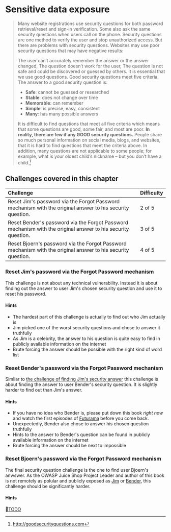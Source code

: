 # Sensitive data exposure

> Many website registrations use security questions for both password
> retrieval/reset and sign-in verification. Some also ask the same
> security questions when users call on the phone. Security questions
> are one method to verify the user and stop unauthorized access. But
> there are problems with security questions. Websites may use poor
> security questions that may have negative results:
>
> The user can’t accurately remember the answer or the answer changed,
> The question doesn’t work for the user, The question is not safe and
> could be discovered or guessed by others. It is essential that we use
> good questions. Good security questions meet five criteria. The answer
> to a good security question is:
>
> * **Safe**: cannot be guessed or researched
> * **Stable**: does not change over time
> * **Memorable**: can remember
> * **Simple**: is precise, easy, consistent
> * **Many**: has many possible answers
>
> It is difficult to find questions that meet all five criteria which
> means that some questions are good, some fair, and most are poor. **In
> reality, there are few if any GOOD security questions.** People share
> so much personal information on social media, blogs, and websites,
> that it is hard to find questions that meet the criteria above. In
> addition, many questions are not applicable to some people; for
> example, what is your oldest child’s nickname – but you don’t have a
> child.[^1]

## Challenges covered in this chapter

| Challenge                                                                                                    | Difficulty |
|:-------------------------------------------------------------------------------------------------------------|:-----------|
| Reset Jim's password via the Forgot Password mechanism with the original answer to his security question.    | 2 of 5     |
| Reset Bender's password via the Forgot Password mechanism with the original answer to his security question. | 3 of 5     |
| Reset Bjoern's password via the Forgot Password mechanism with the original answer to his security question. | 4 of 5     |

### Reset Jim's password via the Forgot Password mechanism

This challenge is not about any technical vulnerability. Instead it is
about finding out the answer to user Jim's chosen security question and
use it to reset his password.

#### Hints

* The hardest part of this challenge is actually to find out who Jim
  actually is
* Jim picked one of the worst security questions and chose to answer it
  truthfully
* As Jim is a celebrity, the answer to his question is quite easy to
  find in publicly available information on the internet
* Brute forcing the answer should be possible with the right kind of
  word list

### Reset Bender's password via the Forgot Password mechanism

Simliar to
[the challenge of finding Jim's security answer](#reset-jims-password-via-the-forgot-password-mechanism)
this challenge is about finding the answer to user Bender's security
question. It is slightly harder to find out than Jim's answer.

#### Hints

* If you have no idea who Bender is, please put down this book _right
  now_ and watch the first episodes of
  [Futurama](http://www.imdb.com/title/tt0149460/) before you come back.
* Unexpectedly, Bender also chose to answer his chosen question
  truthfully
* Hints to the answer to Bender's question can be found in publicly
  available information on the internet
* Brute forcing the answer should be next to impossible

### Reset Bjoern's password via the Forgot Password mechanism

The final security question challenge is the one to find user Bjoern's
anwswer. As the OWASP Juice Shop Project Leader and author of this book
is not remotely as polular and publicly exposed as
[Jim](#reset-jims-password-via-the-forgot-password-mechanism) or
[Bender](#reset-benders-password-via-the-forgot-password-mechanism),
this challenge should be significantly harder.

#### Hints

:wrench:[TODO](https://github.com/bkimminich/pwning-juice-shop/issues/7)

[^1]: http://goodsecurityquestions.com